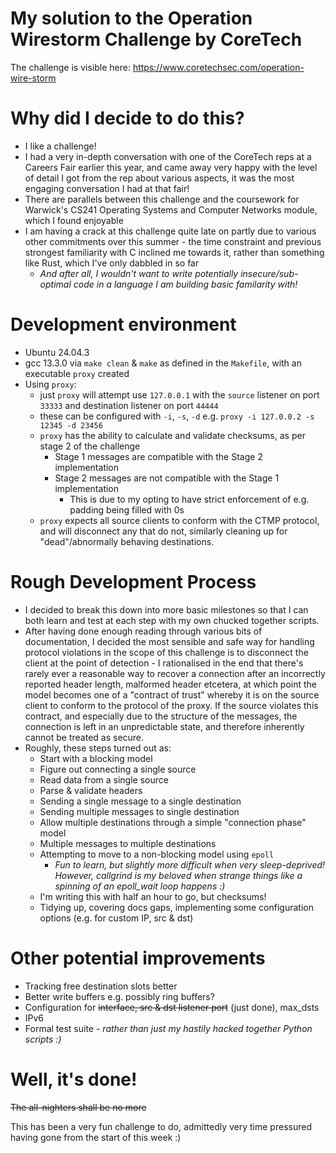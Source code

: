 # My solution to the Operation Wirestorm Challenge by CoreTech

The challenge is visible here: https://www.coretechsec.com/operation-wire-storm

# Why did I decide to do this?
- I like a challenge!
- I had a very in-depth conversation with one of the CoreTech reps at a Careers Fair earlier this year, and came away very happy with the level of detail I got from the rep about various aspects, it was the most engaging conversation I had at that fair!
- There are parallels between this challenge and the coursework for Warwick's CS241 Operating Systems and Computer Networks module, which I found enjoyable
- I am having a crack at this challenge quite late on partly due to various other commitments over this summer - the time constraint and previous strongest familiarity with C inclined me towards it, rather than something like Rust, which I've only dabbled in so far
  - *And after all, I wouldn't want to write potentially insecure/sub-optimal code in a language I am building basic familarity with!*

# Development environment
- Ubuntu 24.04.3
- gcc 13.3.0 via `make clean` & `make` as defined in the `Makefile`, with an executable `proxy` created
- Using `proxy`:
  - just `proxy` will attempt use `127.0.0.1` with the `source` listener on port `33333` and destination listener on port `44444`
  - these can be configured with `-i`, `-s`, `-d` e.g. `proxy -i 127.0.0.2 -s 12345 -d 23456`
  - `proxy` has the ability to calculate and validate checksums, as per stage 2 of the challenge
    - Stage 1 messages are compatible with the Stage 2 implementation
    - Stage 2 messages are not compatible with the Stage 1 implementation
      - This is due to my opting to have strict enforcement of e.g. padding being filled with 0s
  - `proxy` expects all source clients to conform with the CTMP protocol, and will disconnect any that do not, similarly cleaning up for "dead"/abnormally behaving destinations.

# Rough Development Process
- I decided to break this down into more basic milestones so that I can both learn and test at each step with my own chucked together scripts.
- After having done enough reading through various bits of documentation, I decided the most sensible and safe way for handling protocol violations in the scope of this challenge is to disconnect the client at the point of detection - I rationalised in the end that there's rarely ever a reasonable way to recover a connection after an incorrectly reported header length, malformed header etcetera, at which point the model becomes one of a "contract of trust" whereby it is on the source client to conform to the protocol of the proxy. If the source violates this contract, and especially due to the structure of the messages, the connection is left in an unpredictable state, and therefore inherently cannot be treated as secure.
- Roughly, these steps turned out as:
  - Start with a blocking model
  - Figure out connecting a single source
  - Read data from a single source
  - Parse & validate headers
  - Sending a single message to a single destination
  - Sending multiple messages to single destination
  - Allow multiple destinations through a simple "connection phase" model
  - Multiple messages to multiple destinations
  - Attempting to move to a non-blocking model using `epoll`
    - *Fun to learn, but slightly more difficult when very sleep-deprived! However, callgrind is my beloved when strange things like a spinning of an epoll_wait loop happens :)*
  - I'm writing this with half an hour to go, but checksums!
  - Tidying up, covering docs gaps, implementing some configuration options (e.g. for custom IP, src & dst)

# Other potential improvements
- Tracking free destination slots better
- Better write buffers e.g. possibly ring buffers?
- Configuration for ~~interface, src & dst listener port~~ (just done), max_dsts
- IPv6
- Formal test suite - *rather than just my hastily hacked together Python scripts :)*

# Well, it's done!
~~The all-nighters shall be no more~~

This has been a very fun challenge to do, admittedly very time pressured having gone from the start of this week :)